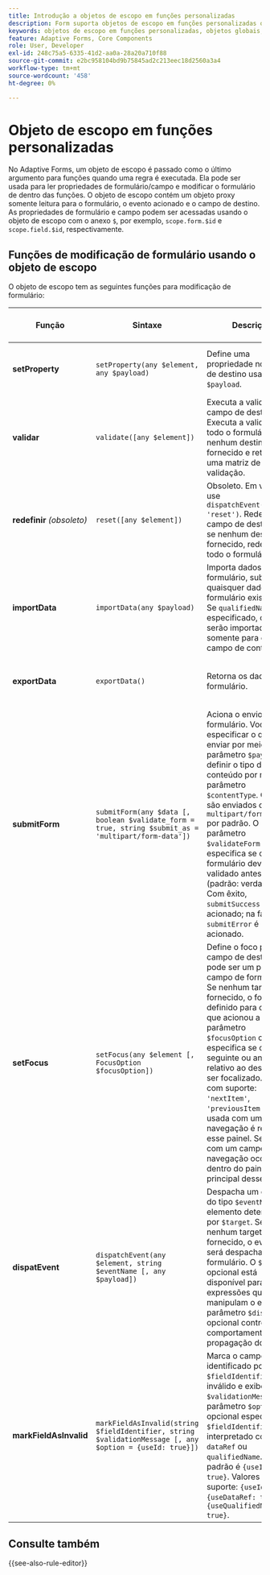 ```yaml
---
title: Introdução a objetos de escopo em funções personalizadas
description: Form suporta objetos de escopo em funções personalizadas que são passadas como um último argumento para funções quando a regra é executada.
keywords: objetos de escopo em funções personalizadas, objetos globais, objetos de campo.
feature: Adaptive Forms, Core Components
role: User, Developer
exl-id: 248c75a5-6335-41d2-aa0a-28a20a710f88
source-git-commit: e2bc958104bd9b75845ad2c213eec18d2560a3a4
workflow-type: tm+mt
source-wordcount: '458'
ht-degree: 0%

---
```


# Objeto de escopo em funções personalizadas

No Adaptive Forms, um objeto de escopo é passado como o último argumento para funções quando uma regra é executada. Ela pode ser usada para ler propriedades de formulário/campo e modificar o formulário de dentro das funções. O objeto de escopo contém um objeto proxy somente leitura para o formulário, o evento acionado e o campo de destino. As propriedades de formulário e campo podem ser acessadas usando o objeto de escopo com o anexo `$`, por exemplo, `scope.form.$id` e `scope.field.$id`, respectivamente.

## Funções de modificação de formulário usando o objeto de escopo

O objeto de escopo tem as seguintes funções para modificação de formulário:

| Função | Sintaxe | Descrição | Exemplo de código |
|-----------------|--------|-------------|-------------|
| **setProperty** | `setProperty(any $element, any $payload)` | Define uma propriedade no campo de destino usando o `$payload`. | [Clique aqui](/help/forms/custom-function-core-components-use-cases.md#show-a-panel-using-the-setproperty-rule) para exibir o exemplo. |
| **validar** | `validate([any $element])` | Executa a validação no campo de destino. Executa a validação em todo o formulário se nenhum destino for fornecido e retorna uma matriz de erros de validação. | [Clique aqui](/help/forms/custom-function-core-components-use-cases.md#validate-the-field) para exibir o exemplo. |
| **redefinir** *(obsoleto)* | `reset([any $element])` | Obsoleto. Em vez disso, use `dispatchEvent($target, 'reset')`. Redefine o campo de destino ou, se nenhum destino for fornecido, redefine todo o formulário. | [Clique aqui](/help/forms/custom-function-core-components-use-cases.md#reset-a-panel) para exibir o exemplo. |
| **importData** | `importData(any $payload)` | Importa dados para o formulário, substituindo quaisquer dados de formulário existentes. Se `qualifiedName` for especificado, os dados serão importados somente para esse campo de container. | [Clique aqui](/help/forms/custom-function-core-components-use-cases.md#pre-fill-the-field-with-a-value-when-the-form-loads) para exibir o exemplo. |
| **exportData** | `exportData()` | Retorna os dados do formulário. | [Clique aqui](/help/forms/custom-function-core-components-use-cases.md#submit-altered-data-to-the-server) para exibir o exemplo. |
| **submitForm** | `submitForm(any $data [, boolean $validate_form = true, string $submit_as = 'multipart/form-data'])` | Aciona o envio de um formulário. Você pode especificar o que enviar por meio do parâmetro `$payload` e definir o tipo de conteúdo por meio do parâmetro `$contentType`. Os dados são enviados como `multipart/form-data` por padrão. O parâmetro `$validateForm` opcional especifica se o formulário deve ser validado antes do envio (padrão: verdadeiro). Com êxito, `submitSuccess` é acionado; na falha, `submitError` é acionado. | [Clique aqui](/help/forms/custom-function-core-components-use-cases.md#submit-altered-data-to-the-server) para exibir o exemplo. |
| **setFocus** | `setFocus(any $element [, FocusOption $focusOption])` | Define o foco para o campo de destino, que pode ser um painel ou campo de formulário. Se nenhum target for fornecido, o foco será definido para o campo que acionou a regra. O parâmetro `$focusOption` opcional especifica se o item seguinte ou anterior relativo ao destino deve ser focalizado. Valores com suporte: `'nextItem'`, `'previousItem'`. Se usada com um painel, a navegação é restrita a esse painel. Se usada com um campo, a navegação ocorre dentro do painel principal desse campo. | [Clique aqui](/help/forms/custom-function-core-components-use-cases.md#set-focus-on-the-specific-field) para exibir o exemplo. |
| **dispatEvent** | `dispatchEvent(any $element, string $eventName [, any $payload])` | Despacha um evento do tipo `$eventName` no elemento determinado por `$target`. Se nenhum target for fornecido, o evento será despachado no formulário. O `$payload` opcional está disponível para expressões que manipulam o evento. O parâmetro `$dispatch` opcional controla o comportamento de propagação do evento. | [Clique aqui](/help/forms/custom-function-core-components-use-cases.md#add-or-delete-repeatable-panel-using-the-dispatchevent-property) para exibir o exemplo. |
| **markFieldAsInvalid** | `markFieldAsInvalid(string $fieldIdentifier, string $validationMessage [, any $option = {useId: true}])` | Marca o campo identificado por `$fieldIdentifier` como inválido e exibe o `$validationMessage`. O parâmetro `$option` opcional especifica se `$fieldIdentifier` é interpretado como `id`, `dataRef` ou `qualifiedName`. O valor padrão é `{useId: true}`. Valores com suporte: `{useId: true}`, `{useDataRef: true}`, `{useQualifiedName: true}`. | [Clique aqui](/help/forms/custom-function-core-components-use-cases.md#to-display-a-custom-message-at-the-field-level-and-marking-the-field-as-invalid) para exibir o exemplo. |

## Consulte também

{{see-also-rule-editor}}

